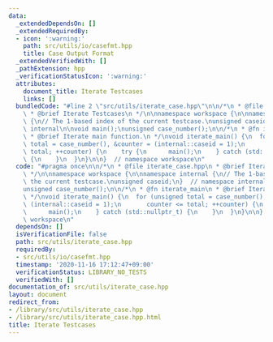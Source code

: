 ```yaml
---
data:
  _extendedDependsOn: []
  _extendedRequiredBy:
  - icon: ':warning:'
    path: src/utils/io/casefmt.hpp
    title: Case Output Format
  _extendedVerifiedWith: []
  _pathExtension: hpp
  _verificationStatusIcon: ':warning:'
  attributes:
    document_title: Iterate Testcases
    links: []
  bundledCode: "#line 2 \"src/utils/iterate_case.hpp\"\n\n/*\n * @file iterate_case.hpp\n\
    \ * @brief Iterate Testcases\n */\n\nnamespace workspace {\n\nnamespace internal\
    \ {\n// The 1-based index of the current testcase.\nunsigned caseid;\n}  // namespace\
    \ internal\n\nvoid main();\nunsigned case_number();\n\n/*\n * @fn iterate_main\n\
    \ * @brief Iterate main function.\n */\nvoid iterate_main() {\n  for (unsigned\
    \ total = case_number(), &counter = (internal::caseid = 1);\n       counter <=\
    \ total; ++counter) {\n    try {\n      main();\n    } catch (std::nullptr_t)\
    \ {\n    }\n  }\n}\n\n}  // namespace workspace\n"
  code: "#pragma once\n\n/*\n * @file iterate_case.hpp\n * @brief Iterate Testcases\n\
    \ */\n\nnamespace workspace {\n\nnamespace internal {\n// The 1-based index of\
    \ the current testcase.\nunsigned caseid;\n}  // namespace internal\n\nvoid main();\n\
    unsigned case_number();\n\n/*\n * @fn iterate_main\n * @brief Iterate main function.\n\
    \ */\nvoid iterate_main() {\n  for (unsigned total = case_number(), &counter =\
    \ (internal::caseid = 1);\n       counter <= total; ++counter) {\n    try {\n\
    \      main();\n    } catch (std::nullptr_t) {\n    }\n  }\n}\n\n}  // namespace\
    \ workspace\n"
  dependsOn: []
  isVerificationFile: false
  path: src/utils/iterate_case.hpp
  requiredBy:
  - src/utils/io/casefmt.hpp
  timestamp: '2020-11-16 17:12:47+09:00'
  verificationStatus: LIBRARY_NO_TESTS
  verifiedWith: []
documentation_of: src/utils/iterate_case.hpp
layout: document
redirect_from:
- /library/src/utils/iterate_case.hpp
- /library/src/utils/iterate_case.hpp.html
title: Iterate Testcases
---
```

